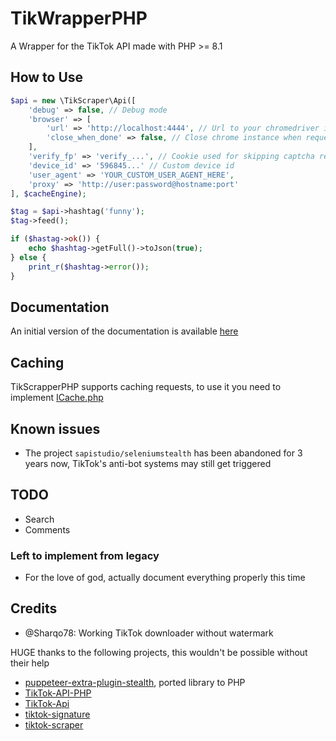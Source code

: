 # TikWrapperPHP
A Wrapper for the TikTok API made with PHP >= 8.1

## How to Use
```php
$api = new \TikScraper\Api([
    'debug' => false, // Debug mode
    'browser' => [
        'url' => 'http://localhost:4444', // Url to your chromedriver instance
        'close_when_done' => false, // Close chrome instance when request finishes
    ],
    'verify_fp' => 'verify_...', // Cookie used for skipping captcha requests
    'device_id' => '596845...' // Custom device id
    'user_agent' => 'YOUR_CUSTOM_USER_AGENT_HERE',
    'proxy' => 'http://user:password@hostname:port'
], $cacheEngine);

$tag = $api->hashtag('funny');
$tag->feed();

if ($hastag->ok()) {
    echo $hashtag->getFull()->toJson(true);
} else {
    print_r($hashtag->error());
}
```

## Documentation
An initial version of the documentation is available [here](https://pablouser1.github.io/TikScraperPHP/)

## Caching
TikScrapperPHP supports caching requests, to use it you need to implement [ICache.php](https://github.com/pablouser1/TikScraperPHP/blob/master/src/Interfaces/ICache.php)

## Known issues
* The project `sapistudio/seleniumstealth` has been abandoned for 3 years now, TikTok's anti-bot systems may still get triggered

## TODO
* Search
* Comments
### Left to implement from legacy
* For the love of god, actually document everything properly this time

## Credits
* @Sharqo78: Working TikTok downloader without watermark

HUGE thanks to the following projects, this wouldn't be possible without their help

* [puppeteer-extra-plugin-stealth](https://github.com/berstend/puppeteer-extra/blob/master/packages/puppeteer-extra-plugin-stealth), ported library to PHP
* [TikTok-API-PHP](https://github.com/ssovit/TikTok-API-PHP)
* [TikTok-Api](https://github.com/davidteather/TikTok-Api)
* [tiktok-signature](https://github.com/carcabot/tiktok-signature)
* [tiktok-scraper](https://github.com/drawrowfly/tiktok-scraper)
